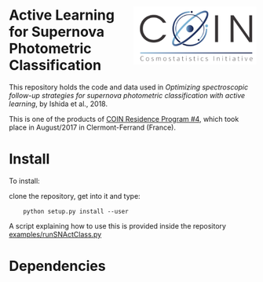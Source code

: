 # <img align="right" src="https://github.com/COINtoolbox/ActSNClass/blob/master/images/COIN_logo_very_small.png" width="250"> Active Learning for Supernova Photometric Classification 

This repository holds the code and data used in *Optimizing spectroscopic follow-up strategies for supernova photometric classification with active learning*, by Ishida et al., 2018.

This is one of the products of [COIN Residence Program #4](http://iaacoin.wix.com/crp2017), which took place in August/2017 in Clermont-Ferrand (France). 

# Install 

To install:

clone the repository, get into it and type:  

        python setup.py install --user


A script explaining how to use this is provided inside the repository [examples/runSNActClass.py](examples/runSNActClass.py)

# Dependencies


